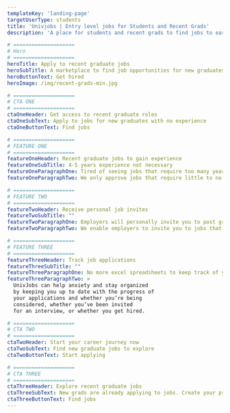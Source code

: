 ```yaml
---
templateKey: 'landing-page'
targetUserType: students
title: 'Univjobs | Entry level jobs for Students and Recent Grads'
description: 'A place for students and recent grads to find jobs to earn cash and launch their careers.'

# ====================
# Hero
# ====================
heroTitle: Apply to recent graduate jobs
heroSubTitle: A marketplace to find job opportunities for new graduates
heroButtonText: Get hired
heroImage: /img/recent-grads-min.jpg

# ====================
# CTA ONE
# ====================
ctaOneHeader: Get access to recent graduate roles
ctaOneSubText: Apply to jobs for new graduates with no experience
ctaOneButtonText: Find jobs

# ====================
# FEATURE ONE
# ====================
featureOneHeader: Recent graduate jobs to gain experience
featureOneSubTitle: 4-5 years experience not necessary
featureOneParagraphOne: Tired of seeing jobs that require too many years of experience? Us too. 
featureOneParagraphTwo: We only approve jobs that require little to no experience.

# ====================
# FEATURE TWO
# ====================
featureTwoHeader: Receive personal job invites
featureTwoSubTitle: ""
featureTwoParagraphOne: Employers will personally invite you to post graduate entry-level opportunities. 
featureTwoParagraphTwo: We enable employers to invite you to jobs that you’d be a good fit for, and help you create meaningful connections, fast.

# ====================
# FEATURE THREE
# ====================
featureThreeHeader: Track job applications
featureThreeSubTitle: ""
featureThreeParagraphOne: No more excel spreadsheets to keep track of your job applications. 
featureThreeParagraphTwo: > 
  UnivJobs can help anxiety and stay organized 
  by keeping you up to date with the progress of 
  your applications and whether you’re being
  considered, whether you’ve been invited
  for an interview, or whether you get hired.

# ====================
# CTA TWO
# ====================
ctaTwoHeader: Start your career journey now
ctaTwoSubText: Find new graduate jobs to explore
ctaTwoButtonText: Start applying

# ====================
# CTA THREE
# ====================
ctaThreeHeader: Explore recent graduate jobs
ctaThreeSubText: New grads are already applying to jobs. Create your profile and find meaningful work today.
ctaThreeButtonText: Find jobs
---
```

